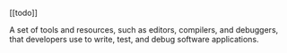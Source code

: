 [[todo]]

A set of tools and resources, such as editors, compilers, and debuggers, that developers use to write, test, and debug software applications.